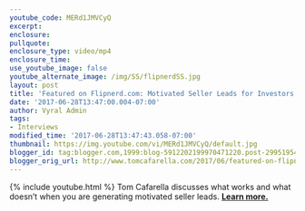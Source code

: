 ```yaml
---
youtube_code: MERd1JMVCyQ
excerpt:
enclosure:
pullquote:
enclosure_type: video/mp4
enclosure_time:
use_youtube_image: false
youtube_alternate_image: /img/SS/flipnerdSS.jpg
layout: post
title: 'Featured on Flipnerd.com: Motivated Seller Leads for Investors'
date: '2017-06-28T13:47:00.004-07:00'
author: Vyral Admin
tags:
- Interviews
modified_time: '2017-06-28T13:47:43.058-07:00'
thumbnail: https://img.youtube.com/vi/MERd1JMVCyQ/default.jpg
blogger_id: tag:blogger.com,1999:blog-5912202199970471220.post-2995195441971327200
blogger_orig_url: http://www.tomcafarella.com/2017/06/featured-on-flipnerdcom-motivated.html
---
```

{% include youtube.html %}
Tom Cafarella discusses what works and what doesn’t when you are generating motivated seller leads. **[Learn more.](https://flipnerd.com/show/motivated-seller-leads-investors/)**
